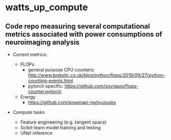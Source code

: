 # watts_up_compute

## Code repo measuring several computational metrics associated with power consumptions of neuroimaging analysis
- Current metrics:
  - FLOPs
    - general purpose CPU counters: http://www.bnikolic.co.uk/blog/python/flops/2019/09/27/python-counting-events.html 
    - pytorch specific: https://github.com/sovrasov/flops-counter.pytorch
  - Energy 
    - https://github.com/powerapi-ng/pyJoules
    
- Compute tasks
  - Feature engineering (e.g. tangent space)
  - Scikit-learn model training and testing
  - UNet inference 
    
   
